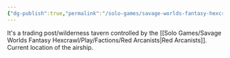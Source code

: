 ```yaml
---
{"dg-publish":true,"permalink":"/solo-games/savage-worlds-fantasy-hexcrawl/play/locations/the-drinking-fire/","noteIcon":""}
---
```


It's a trading post/wilderness tavern controlled by the [[Solo Games/Savage Worlds Fantasy Hexcrawl/Play/Factions/Red Arcanists\|Red Arcanists]].
Current location of the airship.